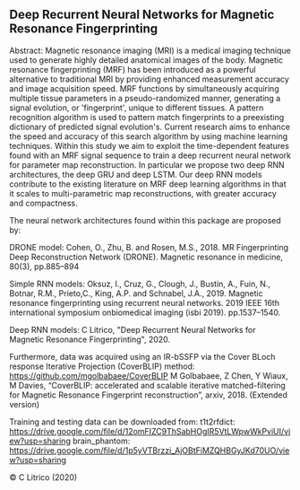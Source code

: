 ## **Deep Recurrent Neural Networks for Magnetic Resonance Fingerprinting**

Abstract: Magnetic resonance imaging (MRI) is a medical imaging technique used to generate highly detailed anatomical images of the body. Magnetic resonance fingerprinting (MRF) has been introduced as a powerful alternative to traditional MRI by providing enhanced measurement accuracy and image acquisition speed. MRF functions by simultaneously acquiring multiple tissue parameters in a pseudo-randomized manner, generating a signal evolution, or 'fingerprint', unique to different tissues. A pattern recognition algorithm is used to pattern match fingerprints to a preexisting dictionary of predicted signal evolution's. Current research aims to enhance the speed and accuracy of this search algorithm by using machine learning techniques. Within this study we aim to exploit the time-dependent features found with an MRF signal sequence to train a deep recurrent neural network for parameter map reconstruction. In particular we propose two deep RNN architectures, the deep GRU and deep LSTM. Our deep RNN models contribute to the existing literature on MRF deep learning algorithms in that it scales to multi-parametric map reconstructions, with greater accuracy and compactness. 


The neural network architectures found within this package are proposed by:

DRONE model:
Cohen, O., Zhu, B. and Rosen, M.S., 2018. MR Fingerprinting Deep Reconstruction Network (DRONE). Magnetic resonance in medicine, 80(3), pp.885–894

Simple RNN models:
Oksuz, I., Cruz, G., Clough, J., Bustin, A., Fuin, N., Botnar, R.M., Prieto,C., King, A.P. and Schnabel, J.A., 2019. Magnetic resonance fingerprinting using recurrent neural networks. 2019 IEEE 16th international symposium onbiomedical imaging (isbi 2019). pp.1537–1540.

Deep RNN models:
C Litrico, "Deep Recurrent Neural Networks for Magnetic Resonance Fingerprinting", 2020.

Furthermore, data was acquired using an IR-bSSFP via the Cover BLoch response Iterative Projection (CoverBLIP) method: https://github.com/mgolbabaee/CoverBLIP
M Golbabaee, Z Chen, Y Wiaux, M Davies, “CoverBLIP: accelerated and scalable iterative matched-filtering for Magnetic Resonance Fingerprint reconstruction”, arxiv, 2018. (Extended version)

Training and testing data can be downloaded from: 
t1t2rfdict: https://drive.google.com/file/d/12omFIZC9ThSabHOgIR5VtLWpwWkPviUI/view?usp=sharing
brain_phantom: https://drive.google.com/file/d/1p5yVTBrzzi_AjOBtFiMZQHBGyJKd70UO/view?usp=sharing


© C Litrico (2020)
